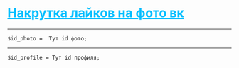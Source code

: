 # <a href='' style="color: #00bfff">Накрутка лайков на фото вк</a>
---
	$id_photo =  Тут id фото;
---
	$id_profile = Тут id профиля;
